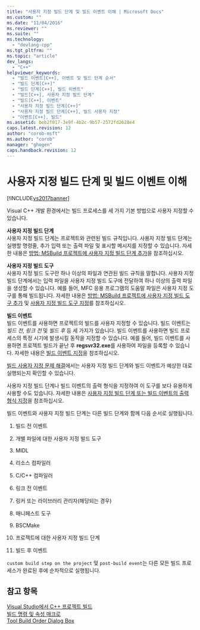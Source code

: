 ```yaml
---
title: "사용자 지정 빌드 단계 및 빌드 이벤트 이해 | Microsoft Docs"
ms.custom: ""
ms.date: "11/04/2016"
ms.reviewer: ""
ms.suite: ""
ms.technology: 
  - "devlang-cpp"
ms.tgt_pltfrm: ""
ms.topic: "article"
dev_langs: 
  - "C++"
helpviewer_keywords: 
  - "빌드 이벤트[C++], 이벤트 및 빌드 단계 순서"
  - "빌드 단계[C++]"
  - "빌드 단계[C++], 빌드 이벤트"
  - "빌드[C++], 사용자 지정 빌드 단계"
  - "빌드[C++], 이벤트"
  - "사용자 지정 빌드 단계[C++]"
  - "사용자 지정 빌드 단계[C++], 빌드 사용자 지정"
  - "이벤트[C++], 빌드"
ms.assetid: beb2f017-3e9f-4b2c-9b57-2572fd2628e4
caps.latest.revision: 12
author: "corob-msft"
ms.author: "corob"
manager: "ghogen"
caps.handback.revision: 12
---
```

# 사용자 지정 빌드 단계 및 빌드 이벤트 이해
[!INCLUDE[vs2017banner](../assembler/inline/includes/vs2017banner.md)]

Visual C\+\+ 개발 환경에서는 빌드 프로세스를 세 가지 기본 방법으로 사용자 지정할 수 있습니다.  
  
 **사용자 지정 빌드 단계**  
 사용자 지정 빌드 단계는 프로젝트와 관련된 빌드 규칙입니다.  사용자 지정 빌드 단계는 실행할 명령줄, 추가 입력 또는 출력 파일 및 표시할 메시지를 지정할 수 있습니다.  자세한 내용은 [방법: MSBuild 프로젝트에 사용자 지정 빌드 단계 추가](../build/how-to-add-a-custom-build-step-to-msbuild-projects.md)을 참조하십시오.  
  
 **사용자 지정 빌드 도구**  
 사용자 지정 빌드 도구란 하나 이상의 파일과 연관된 빌드 규칙을 말합니다.  사용자 지정 빌드 단계에서는 입력 파일을 사용자 지정 빌드 도구에 전달하여 하나 이상의 출력 파일을 생성할 수 있습니다.  예를 들어, MFC 응용 프로그램의 도움말 파일은 사용자 지정 도구를 통해 빌드됩니다.  자세한 내용은 [방법: MSBuild 프로젝트에 사용자 지정 빌드 도구 추가](../build/how-to-add-custom-build-tools-to-msbuild-projects.md) 및 [사용자 지정 빌드 도구 지정](../ide/specifying-custom-build-tools.md)를 참조하십시오.  
  
 **빌드 이벤트**  
 빌드 이벤트를 사용하면 프로젝트의 빌드를 사용자 지정할 수 있습니다.  빌드 이벤트는 *빌드 전*, *링크 전* 및 *빌드 후* 등 세 가지가 있습니다.  빌드 이벤트를 사용하면 빌드 프로세스의 특정 시기에 발생시킬 동작을 지정할 수 있습니다.  예를 들어, 빌드 이벤트를 사용하면 프로젝트 빌드가 끝난 후 **regsvr32.exe**를 사용하여 파일을 등록할 수 있습니다.  자세한 내용은 [빌드 이벤트 지정](../ide/specifying-build-events.md)을 참조하십시오.  
  
 [빌드 사용자 지정 문제 해결](../ide/troubleshooting-build-customizations.md)에서는 사용자 지정 빌드 단계와 빌드 이벤트가 예상한 대로 실행되는지 확인할 수 있습니다.  
  
 사용자 지정 빌드 단계나 빌드 이벤트의 출력 형식을 지정하여 이 도구를 보다 유용하게 사용할 수도 있습니다.  자세한 내용은 [사용자 지정 빌드 단계 또는 빌드 이벤트의 출력 형식 지정](../ide/formatting-the-output-of-a-custom-build-step-or-build-event.md)을 참조하십시오.  
  
 빌드 이벤트와 사용자 지정 빌드 단계는 다른 빌드 단계와 함께 다음 순서로 실행됩니다.  
  
1.  빌드 전 이벤트  
  
2.  개별 파일에 대한 사용자 지정 빌드 도구  
  
3.  MIDL  
  
4.  리소스 컴파일러  
  
5.  C\/C\+\+ 컴파일러  
  
6.  링크 전 이벤트  
  
7.  링커 또는 라이브러리 관리자\(해당되는 경우\)  
  
8.  매니페스트 도구  
  
9. BSCMake  
  
10. 프로젝트에 대한 사용자 지정 빌드 단계  
  
11. 빌드 후 이벤트  
  
 `custom build step on the project` 및 `post-build event`는 다른 모든 빌드 프로세스가 완료된 후에 순차적으로 실행됩니다.  
  
## 참고 항목  
 [Visual Studio에서 C\+\+ 프로젝트 빌드](../ide/building-cpp-projects-in-visual-studio.md)   
 [빌드 명령 및 속성 매크로](../ide/common-macros-for-build-commands-and-properties.md)   
 [Tool Build Order Dialog Box](http://msdn.microsoft.com/ko-kr/6204c5b1-7ce9-4948-9ff6-0268642ee14c)